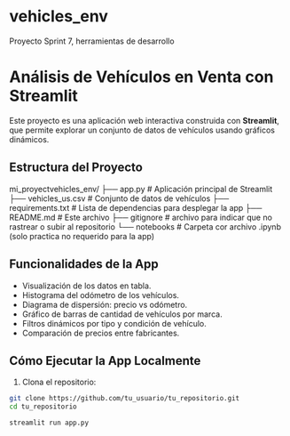 # vehicles_env
Proyecto Sprint 7, herramientas de desarrollo 

# Análisis de Vehículos en Venta con Streamlit

Este proyecto es una aplicación web interactiva construida con **Streamlit**, que permite explorar un conjunto de datos de vehículos usando gráficos dinámicos.

## Estructura del Proyecto
mi_proyectvehicles_env/
├── app.py # Aplicación principal de Streamlit
├── vehicles_us.csv # Conjunto de datos de vehículos
├── requirements.txt # Lista de dependencias para desplegar la app
├── README.md # Este archivo
├── gitignore # archivo para indicar que no rastrear o subir al repositorio
└── notebooks # Carpeta cor archivo .ipynb (solo practica no requerido para la app)


## Funcionalidades de la App

- Visualización de los datos en tabla.
- Histograma del odómetro de los vehículos.
- Diagrama de dispersión: precio vs odómetro.
- Gráfico de barras de cantidad de vehículos por marca.
- Filtros dinámicos por tipo y condición de vehículo.
- Comparación de precios entre fabricantes.

## Cómo Ejecutar la App Localmente

1. Clona el repositorio:

```bash
git clone https://github.com/tu_usuario/tu_repositorio.git
cd tu_repositorio

streamlit run app.py
